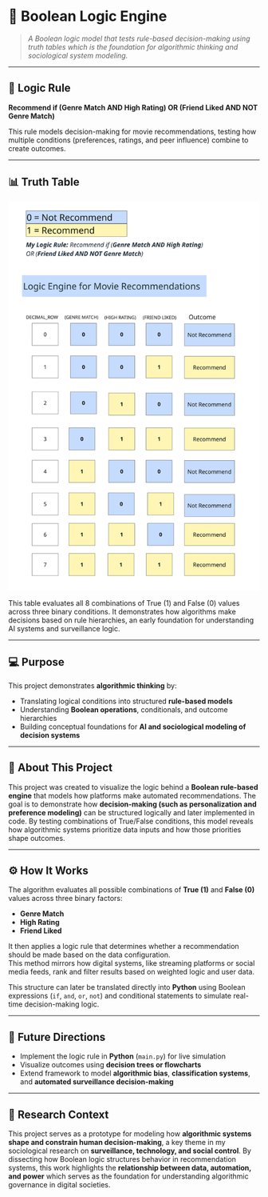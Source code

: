 # 🧮 Boolean Logic Engine

> *A Boolean logic model that tests rule-based decision-making using truth tables which is the foundation for algorithmic thinking and sociological system modeling.*

---

## 🧠 Logic Rule
**Recommend if (Genre Match AND High Rating) OR (Friend Liked AND NOT Genre Match)**  

This rule models decision-making for movie recommendations, testing how multiple conditions (preferences, ratings, and peer influence) combine to create outcomes.

---

## 📊 Truth Table
![Boolean Logic and Truth Tables](./Boolean_Logic_and_Truth_Tables.jpg)

This table evaluates all 8 combinations of True (1) and False (0) values across three binary conditions. It demonstrates how algorithms make decisions based on rule hierarchies, an early foundation for understanding AI systems and surveillance logic.

---

## 💻 Purpose
This project demonstrates **algorithmic thinking** by:  
- Translating logical conditions into structured **rule-based models**  
- Understanding **Boolean operations**, conditionals, and outcome hierarchies  
- Building conceptual foundations for **AI and sociological modeling of decision systems**

---

## 🧠 About This Project
This project was created to visualize the logic behind a **Boolean rule-based engine** that models how platforms make automated recommendations. The goal is to demonstrate how **decision-making (such as personalization and preference modeling)** can be structured logically and later implemented in code. By testing combinations of True/False conditions, this model reveals how algorithmic systems prioritize data inputs and how those priorities shape outcomes.

---

## ⚙️ How It Works
The algorithm evaluates all possible combinations of **True (1)** and **False (0)** values across three binary factors:

- **Genre Match**  
- **High Rating**  
- **Friend Liked**

It then applies a logic rule that determines whether a recommendation should be made based on the data configuration.  
This method mirrors how digital systems, like streaming platforms or social media feeds, rank and filter results based on weighted logic and user data.  

This structure can later be translated directly into **Python** using Boolean expressions (`if`, `and`, `or`, `not`) and conditional statements to simulate real-time decision-making logic.

---

## 🔄 Future Directions
- Implement the logic rule in **Python** (`main.py`) for live simulation  
- Visualize outcomes using **decision trees or flowcharts**  
- Extend framework to model **algorithmic bias**, **classification systems**, and **automated surveillance decision-making**  

---

## 🔎 Research Context
This project serves as a prototype for modeling how **algorithmic systems shape and constrain human decision-making**, a key theme in my sociological research on **surveillance, technology, and social control**. By dissecting how Boolean logic structures behavior in recommendation systems, this work highlights the **relationship between data, automation, and power** which serves as the foundation for understanding algorithmic governance in digital societies.
